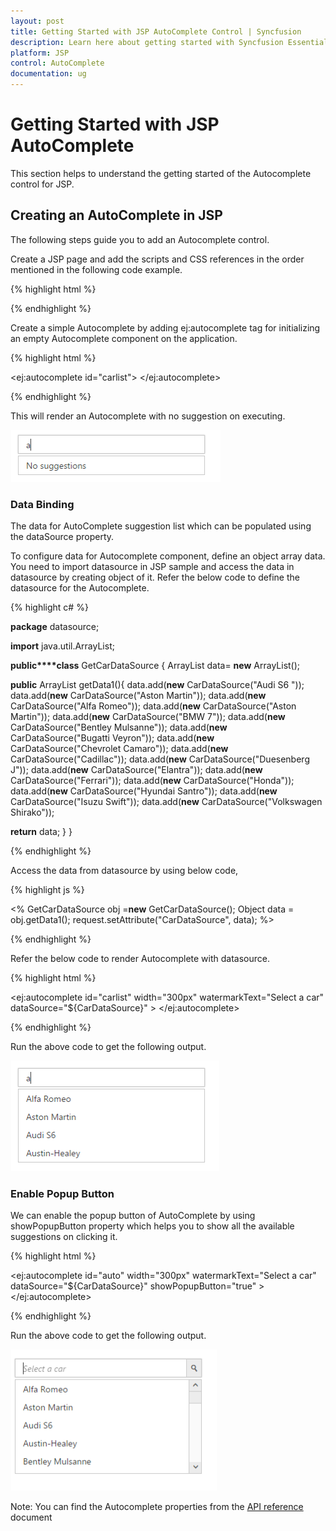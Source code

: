```yaml
---
layout: post
title: Getting Started with JSP AutoComplete Control | Syncfusion
description: Learn here about getting started with Syncfusion Essential JSP AutoComplete Control, its elements, and more.
platform: JSP
control: AutoComplete
documentation: ug
---
```


# Getting Started with JSP AutoComplete

This section helps to understand the getting started of the Autocomplete control for JSP.

## Creating an AutoComplete in JSP

The following steps guide you to add an Autocomplete control.

Create a JSP page and add the scripts and CSS references in the order mentioned in the following code example.

{% highlight html %}


<html>
<head>
<meta name="viewport"
content="width=device-width, initial-scale=1.0 user-scalable=no" />
<meta name="author" content="Syncfusion" />
<title>Essential JSP - Autocomplete</title>
<link rel="shortcut icon" href="Content/images/favicon.ico" />
<link href="//cdn.syncfusion.com//{{site.releaseversion}}/js/web/material/ej.web.all.min.css"
rel="stylesheet" />
<script src="https://code.jquery.com/jquery-3.1.1.min.js" type="text/javascript"> </script>    
<script type="text/javascript" src="//cdn.syncfusion.com//{{site.releaseversion}}/js/web/ej.web.all.min.js"></script>
</head>
<body>

</body>
</html>


{% endhighlight %}



Create a simple Autocomplete by adding ej:autocomplete tag for initializing an empty Autocomplete component on the application.

{% highlight html %}


<ej:autocomplete id="carlist">
</ej:autocomplete>



{% endhighlight %}



This will render an Autocomplete with no suggestion on executing.

![JSP AutoComplete Getting Started](getting_started_images\creatinganautocompleteinjsp_img1.png)


### Data Binding



The data for AutoComplete suggestion list which can be populated using the dataSource property.

To configure data for Autocomplete component, define an object array data. You need to import datasource in JSP sample and access the data in datasource by creating object of it. Refer the below code to define the datasource for the Autocomplete.



{% highlight c# %}

**package** datasource;

**import** java.util.ArrayList;

**public****class** GetCarDataSource {
	ArrayList<CarDataSource> data= **new** ArrayList<CarDataSource>();

**public** ArrayList<CarDataSource> getData1(){
data.add(**new** CarDataSource("Audi S6 "));
data.add(**new** CarDataSource("Aston Martin"));
            data.add(**new** CarDataSource("Alfa Romeo"));
            data.add(**new** CarDataSource("Aston Martin"));
data.add(**new** CarDataSource("BMW 7"));
data.add(**new** CarDataSource("Bentley Mulsanne"));
data.add(**new** CarDataSource("Bugatti Veyron"));
data.add(**new** CarDataSource("Chevrolet Camaro"));
data.add(**new** CarDataSource("Cadillac"));
data.add(**new** CarDataSource("Duesenberg J"));
data.add(**new** CarDataSource("Elantra"));
data.add(**new** CarDataSource("Ferrari"));
data.add(**new** CarDataSource("Honda"));
data.add(**new** CarDataSource("Hyundai Santro"));
data.add(**new** CarDataSource("Isuzu Swift"));
data.add(**new** CarDataSource("Volkswagen Shirako"));

**return** data;
}
}


{% endhighlight %}



Access the data from datasource by using below code,

{% highlight js %}

<%
    GetCarDataSource obj =**new** GetCarDataSource();
    Object data = obj.getData1();
    request.setAttribute("CarDataSource", data);
   %>


{% endhighlight %}



Refer the below code to render Autocomplete with datasource.

{% highlight html %}


<ej:autocomplete id="carlist" width="300px" watermarkText="Select a car" dataSource="${CarDataSource}" >
</ej:autocomplete>



{% endhighlight %}



Run the above code to get the following output.

![JSP AutoComplete Data Binding](getting_started_images\databinding_img1.png)


### Enable Popup Button



We can enable the popup button of AutoComplete by using showPopupButton property which helps you to show all the available suggestions on clicking it.

{% highlight html %}


<ej:autocomplete id="auto" width="300px" watermarkText="Select a car" dataSource="${CarDataSource}" showPopupButton="true" >
</ej:autocomplete>



{% endhighlight %}



Run the above code to get the following output.

![JSP AutoComplete Enable Popup Button](getting_started_images\enablepopupbutton_img1.png)



Note: You can find the Autocomplete properties from the [API reference](https://help.syncfusion.com/api/js/ejautocomplete) document 







